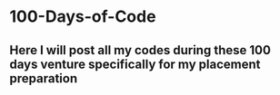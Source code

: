 # 100-Days-of-Code

## Here I will post all my codes during these 100 days venture specifically for my placement preparation
